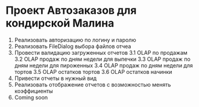# Проект Автозаказов для кондирской Малина

1. Реализовать авторизацию по логину и паролю
2. Реализовать FileDialog выбора файлов отчеа
3. Провести валидацию загруженных отчетов
 3.1 OLAP по продажам
 3.2 OLAP продаж по дням недели для выпечки
 3.3 OLAP продаж по дням недели для пироженных
 3.4 OLAP продаж по дням недели для тортов
 3.5 OLAP остатков тортов
 3.6 OLAP остатков начинки
4. Привести отчеты в нужный вид
5. Реализовать отображение отчетов с возможностью менять коэффициенты
6. Coming soon